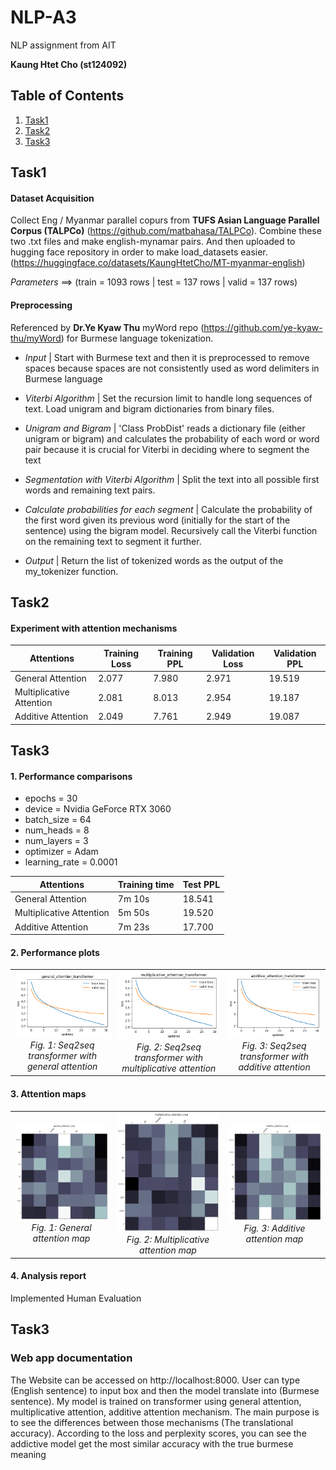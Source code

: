 # NLP-A3
NLP assignment from AIT

**Kaung Htet Cho (st124092)**

## Table of Contents
1. [Task1](#Task1)
2. [Task2](#Task2)
3. [Task3](#Task3)

## Task1
#### Dataset Acquisition

Collect Eng / Myanmar parallel copurs from **TUFS Asian Language Parallel Corpus (TALPCo)** (https://github.com/matbahasa/TALPCo). Combine these two .txt files and make english-mynamar pairs. And then uploaded to hugging face repository in order to make load_datasets easier. (https://huggingface.co/datasets/KaungHtetCho/MT-myanmar-english)

*Parameters*  ==>  (train = 1093 rows | test  = 137 rows | valid = 137 rows)

#### Preprocessing

Referenced by **Dr.Ye Kyaw Thu** myWord repo (https://github.com/ye-kyaw-thu/myWord) for Burmese language tokenization. 

- *Input* | Start with Burmese text and then it is preprocessed to remove spaces because spaces are not consistently used as word delimiters in Burmese language

- *Viterbi Algorithm* | Set the recursion limit to handle long sequences of text. Load unigram and bigram dictionaries from binary files.

- *Unigram and Bigram* | 'Class ProbDist' reads a dictionary file (either unigram or bigram) and calculates the probability of each word or word pair because it is crucial for Viterbi in deciding where to segment the text

- *Segmentation with Viterbi Algorithm* | Split the text into all possible first words and remaining text pairs.

- *Calculate probabilities for each segment* | Calculate the probability of the first word given its previous word (initially  for the start of the sentence) using the bigram model. Recursively call the Viterbi function on the remaining text to segment it further.

- *Output* | Return the list of tokenized words as the output of the my_tokenizer function.

## Task2
#### Experiment with attention mechanisms

| Attentions          | Training Loss | Training PPL | Validation Loss | Validation PPL | 
|----------------|-------------|---------------|---------------|--------------------|
| General Attention       |    2.077      |      7.980  |       2.971        |            19.519        |   
| Multiplicative Attention |          2.081   |     8.013      |         2.954   |          19.187          |    
| Additive Attention          |    2.049        |  7.761   |        2.949 |         19.087        |    

## Task3
#### 1. Performance comparisons

- epochs = 30
- device = Nvidia GeForce RTX 3060
- batch_size = 64
- num_heads = 8
- num_layers = 3
- optimizer = Adam
- learning_rate = 0.0001

| Attentions          | Training time | Test PPL |
|----------------|-------------|---------------|
| General Attention       |    7m 10s        |   18.541     |    
| Multiplicative Attention |          5m 50s   |     19.520       |  
| Additive Attention          |       7m 23s    |    17.700      |  

#### 2. Performance plots

<table>
  <tr>
    <td align="center">
      <img src="app/images/general.png" alt="Seq2seq transformer with general attention" style="width: 100%;" />
      <br />
      <em>Fig. 1: Seq2seq transformer with general attention</em>
    </td>
    <td align="center">
      <img src="app/images/multiplicative.png" alt="Seq2seq transformer with multiplicative attention" style="width: 100%;" />
      <br />
      <em>Fig. 2: Seq2seq transformer with multiplicative attention</em>
    </td>
    <td align="center">
      <img src="app/images/additive.png" alt="Seq2seq transformer with additive attention" style="width: 100%;" />
      <br />
      <em>Fig. 3: Seq2seq transformer with additive attention</em>
    </td>
  </tr>
</table>

#### 3. Attention maps

<table>
  <tr>
    <td align="center">
      <img src="app/images/general_attention_map.png" alt="general attention map" style="width: 100%;" />
      <br />
      <em>Fig. 1: General attention map</em>
    </td>
    <td align="center">
      <img src="app/images/multiplicative_attention_map.png" alt="multiplicative attention map" style="width: 100%;" />
      <br />
      <em>Fig. 2: Multiplicative attention map</em>
    </td>
    <td align="center">
      <img src="app/images/additive_attention_map.png" alt="additive attention map" style="width: 100%;" />
      <br />
      <em>Fig. 3: Additive attention map</em>
    </td>
  </tr>
</table>


#### 4. Analysis report

Implemented Human Evaluation


## Task3
### Web app documentation

The Website can be accessed on http://localhost:8000. User can type (English sentence) to input box and then the model translate into (Burmese sentence). My model is trained on transformer using general attention, multiplicative attention, additive attention mechanism. The main purpose is to see the differences between those mechanisms (The translational accuracy). According to the loss and perplexity scores, you can see the addictive model get the most similar accuracy with the true burmese meaning